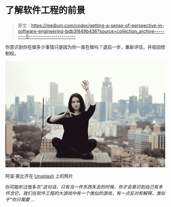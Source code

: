 # 了解软件工程的前景

> 原文：<https://medium.com/codex/getting-a-sense-of-perspective-in-software-engineering-bdb3f449b436?source=collection_archive---------5----------------------->

你意识到你在做多少事情只是因为你一直在做吗？退后一步，重新评估，并收回控制权。

![](img/02eb4345b5b9197a34a378b1e1fabdc5.png)

阿诺·奥比齐在 [Unsplash](https://unsplash.com/s/photos/tall-building-person?utm_source=unsplash&utm_medium=referral&utm_content=creditCopyText) 上的照片

你可能听过很多次“*这句话，只有当一件东西失去的时候，你才会意识到自己有多怀念它。我们在软件工程的大游戏中有一个类似的游戏，有一点反对和解释，类似于"*你只需要* …*